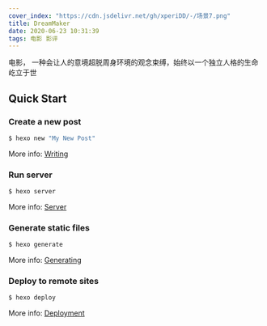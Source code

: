 ```yaml
---
cover_index: "https://cdn.jsdelivr.net/gh/xperiDD/-/场景7.png"
title: DreamMaker
date: 2020-06-23 10:31:39
tags: 电影 影评
---
```


电影， 一种会让人的意境超脱周身环境的观念束缚，始终以一个独立人格的生命屹立于世

## Quick Start

### Create a new post

``` bash
$ hexo new "My New Post"
```

More info: [Writing](https://hexo.io/docs/writing.html)

### Run server

``` bash
$ hexo server
```

More info: [Server](https://hexo.io/docs/server.html)

### Generate static files

``` bash
$ hexo generate
```

More info: [Generating](https://hexo.io/docs/generating.html)

### Deploy to remote sites

``` bash
$ hexo deploy
```

More info: [Deployment](https://hexo.io/docs/one-command-deployment.html)
